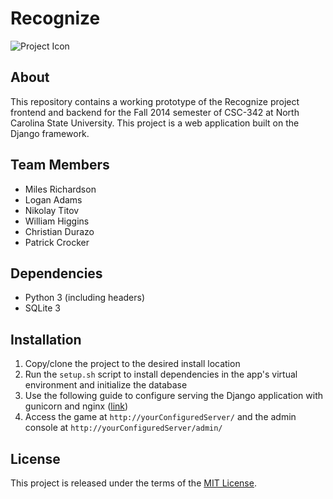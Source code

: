 # Recognize

![Project Icon](https://raw.githubusercontent.com/bitbutt/csc342-recognize/master/thumbnail.jpg "Project Icon")

## About

This repository contains a working prototype of the Recognize project frontend
and backend for the Fall 2014 semester of CSC-342 at North Carolina State
University. This project is a web application built on the Django framework.

## Team Members

* Miles Richardson
* Logan Adams
* Nikolay Titov
* William Higgins
* Christian Durazo
* Patrick Crocker

## Dependencies

* Python 3 (including headers)
* SQLite 3

## Installation

1. Copy/clone the project to the desired install location
2. Run the `setup.sh` script to install dependencies in the app's virtual environment and initialize the database
3. Use the following guide to configure serving the Django application with gunicorn and nginx ([link](https://www.digitalocean.com/community/tutorials/how-to-deploy-python-wsgi-apps-using-gunicorn-http-server-behind-nginx))
4. Access the game at `http://yourConfiguredServer/` and the admin console at `http://yourConfiguredServer/admin/`

## License

This project is released under the terms of the [MIT License](https://raw.githubusercontent.com/bitbutt/csc342-recognize/master/LICENSE).
